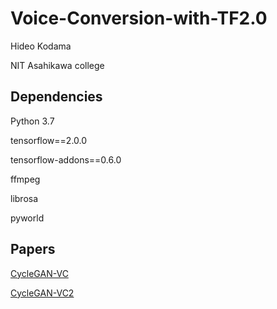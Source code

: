 # Voice-Conversion-with-TF2.0

Hideo Kodama

NIT Asahikawa college

## Dependencies
Python 3.7

tensorflow==2.0.0

tensorflow-addons==0.6.0

ffmpeg

librosa

pyworld

## Papers
[CycleGAN-VC](http://www.kecl.ntt.co.jp/people/kaneko.takuhiro/projects/cyclegan-vc/index.html)

[CycleGAN-VC2](http://www.kecl.ntt.co.jp/people/kaneko.takuhiro/projects/cyclegan-vc2/index.html)
